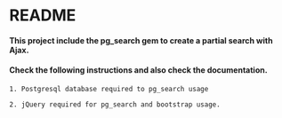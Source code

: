 # README

#### This project include the pg_search gem to create a partial search with Ajax. 

#### Check the following instructions and also check the documentation. 

    1. Postgresql database required to pg_search usage

    2. jQuery required for pg_search and bootstrap usage.


